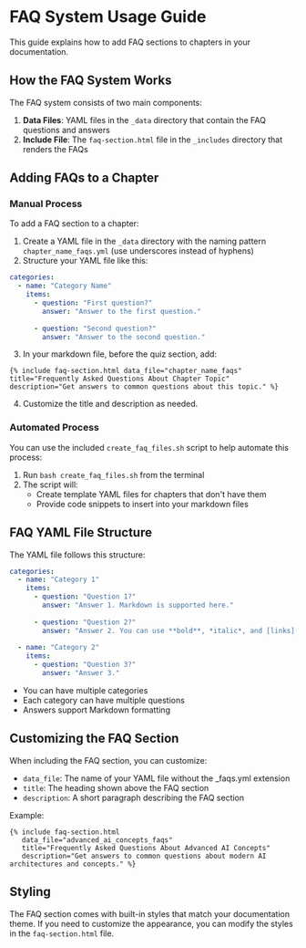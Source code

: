 # FAQ System Usage Guide

This guide explains how to add FAQ sections to chapters in your documentation.

## How the FAQ System Works

The FAQ system consists of two main components:

1. **Data Files**: YAML files in the `_data` directory that contain the FAQ questions and answers
2. **Include File**: The `faq-section.html` file in the `_includes` directory that renders the FAQs

## Adding FAQs to a Chapter

### Manual Process

To add a FAQ section to a chapter:

1. Create a YAML file in the `_data` directory with the naming pattern `chapter_name_faqs.yml` (use underscores instead of hyphens)
2. Structure your YAML file like this:

```yaml
categories:
  - name: "Category Name"
    items:
      - question: "First question?"
        answer: "Answer to the first question."
      
      - question: "Second question?"
        answer: "Answer to the second question."
```

3. In your markdown file, before the quiz section, add:

```liquid
{% include faq-section.html data_file="chapter_name_faqs" title="Frequently Asked Questions About Chapter Topic" description="Get answers to common questions about this topic." %}
```

4. Customize the title and description as needed.

### Automated Process

You can use the included `create_faq_files.sh` script to help automate this process:

1. Run `bash create_faq_files.sh` from the terminal
2. The script will:
   - Create template YAML files for chapters that don't have them
   - Provide code snippets to insert into your markdown files

## FAQ YAML File Structure

The YAML file follows this structure:

```yaml
categories:
  - name: "Category 1"
    items:
      - question: "Question 1?"
        answer: "Answer 1. Markdown is supported here."
      
      - question: "Question 2?"
        answer: "Answer 2. You can use **bold**, *italic*, and [links](https://example.com)."
  
  - name: "Category 2"
    items:
      - question: "Question 3?"
        answer: "Answer 3."
```

- You can have multiple categories
- Each category can have multiple questions
- Answers support Markdown formatting

## Customizing the FAQ Section

When including the FAQ section, you can customize:

- `data_file`: The name of your YAML file without the _faqs.yml extension
- `title`: The heading shown above the FAQ section
- `description`: A short paragraph describing the FAQ section

Example:

```liquid
{% include faq-section.html 
   data_file="advanced_ai_concepts_faqs" 
   title="Frequently Asked Questions About Advanced AI Concepts" 
   description="Get answers to common questions about modern AI architectures and concepts." %}
```

## Styling

The FAQ section comes with built-in styles that match your documentation theme. If you need to customize the appearance, you can modify the styles in the `faq-section.html` file. 